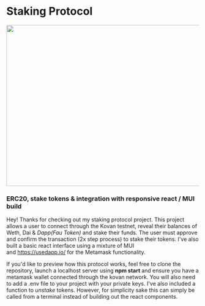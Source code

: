 <h1>Staking Protocol</h1>

<p><img alt="" src="https://uploads-ssl.webflow.com/61e4bede52417c68fe202935/61f31ec5b9a1eca3743d5198_61e4bedf52417c1c482029d1_SS-Hero-Image.jpg" style="height:420px; width:600px" /></p>

<h3>ERC20, stake tokens &amp; integration with responsive react / MUI build</h3>

<p>Hey! Thanks for checking out my staking protocol project. This project allows a user to connect through the Kovan testnet, reveal their balances of Weth, Dai &amp;&nbsp;<em>Dapp(Fau Token) </em>and stake their funds<em>. </em>The user must approve and confirm the transaction (2x step process) to stake their tokens.<em>&nbsp;</em>I&#39;ve also built a basic react interface using a mixture of MUI and&nbsp;<a href="https://usedapp.io/">https://usedapp.io/</a>&nbsp;for the Metamask functionality.</p>

<p>If you&#39;d like to preview how this protocol works, feel free to clone the repository, launch a localhost server using <strong>npm start&nbsp;</strong>and ensure you have a metamask wallet connected through the kovan network. You will also need to add a .env file to your project with your private keys.  I&#39;ve also included a function to&nbsp;<em>unstake&nbsp;</em>tokens. However, for simplicity sake this can simply be called from a terminal instead of building out the react components.</p>

